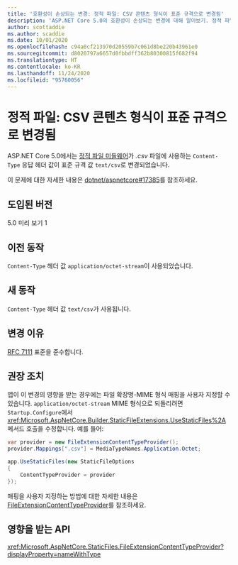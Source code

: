 ```yaml
---
title: '호환성이 손상되는 변경: 정적 파일: CSV 콘텐츠 형식이 표준 규격으로 변경됨'
description: 'ASP.NET Core 5.0의 호환성이 손상되는 변경에 대해 알아보기. 정적 파일: CSV 콘텐츠 형식이 표준 규격으로 변경됨'
author: scottaddie
ms.author: scaddie
ms.date: 10/01/2020
ms.openlocfilehash: c94a0cf213970d20559b7c061d8be220b43961e0
ms.sourcegitcommit: d8020797a6657d0fbbdff362b80300815f682f94
ms.translationtype: HT
ms.contentlocale: ko-KR
ms.lasthandoff: 11/24/2020
ms.locfileid: "95760056"
---
```

# <a name="static-files-csv-content-type-changed-to-standards-compliant"></a>정적 파일: CSV 콘텐츠 형식이 표준 규격으로 변경됨

ASP.NET Core 5.0에서는 [정적 파일 미들웨어](/aspnet/core/fundamentals/static-files)가 *.csv* 파일에 사용하는 `Content-Type` 응답 헤더 값이 표준 규격 값 `text/csv`로 변경되었습니다.

이 문제에 대한 자세한 내용은 [dotnet/aspnetcore#17385](https://github.com/dotnet/AspNetCore/issues/17385)를 참조하세요.

## <a name="version-introduced"></a>도입된 버전

5.0 미리 보기 1

## <a name="old-behavior"></a>이전 동작

`Content-Type` 헤더 값 `application/octet-stream`이 사용되었습니다.

## <a name="new-behavior"></a>새 동작

`Content-Type` 헤더 값 `text/csv`가 사용됩니다.

## <a name="reason-for-change"></a>변경 이유

[RFC 7111](https://tools.ietf.org/html/rfc7111#section-5.1) 표준을 준수합니다.

## <a name="recommended-action"></a>권장 조치

앱이 이 변경의 영향을 받는 경우에는 파일 확장명-MIME 형식 매핑을 사용자 지정할 수 있습니다. `application/octet-stream` MIME 형식으로 되돌리려면 `Startup.Configure`에서 <xref:Microsoft.AspNetCore.Builder.StaticFileExtensions.UseStaticFiles%2A> 메서드 호출을 수정합니다. 예를 들어:

```csharp
var provider = new FileExtensionContentTypeProvider();
provider.Mappings[".csv"] = MediaTypeNames.Application.Octet;

app.UseStaticFiles(new StaticFileOptions
{
    ContentTypeProvider = provider
});
```

매핑을 사용자 지정하는 방법에 대한 자세한 내용은 [FileExtensionContentTypeProvider](/aspnet/core/fundamentals/static-files#fileextensioncontenttypeprovider)를 참조하세요.

## <a name="affected-apis"></a>영향을 받는 API

<xref:Microsoft.AspNetCore.StaticFiles.FileExtensionContentTypeProvider?displayProperty=nameWithType>

<!--

### Category

ASP.NET Core

### Affected APIs

`T:Microsoft.AspNetCore.StaticFiles.FileExtensionContentTypeProvider`

-->
